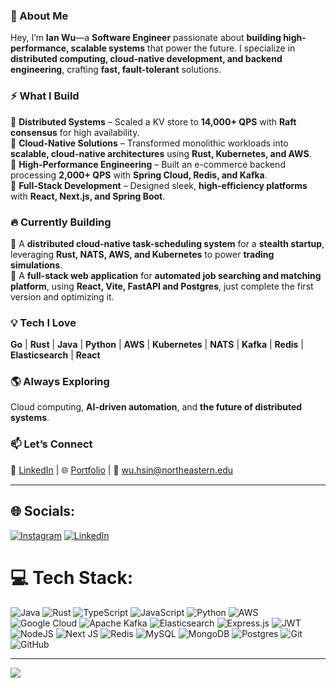 ### 🚀 About Me  

Hey, I’m **Ian Wu**—a **Software Engineer** passionate about **building high-performance, scalable systems** that power the future. I specialize in **distributed computing, cloud-native development, and backend engineering**, crafting **fast, fault-tolerant** solutions.  

### ⚡ What I Build  
🔹 **Distributed Systems** – Scaled a KV store to **14,000+ QPS** with **Raft consensus** for high availability.  
🔹 **Cloud-Native Solutions** – Transformed monolithic workloads into **scalable, cloud-native architectures** using **Rust, Kubernetes, and AWS**.  
🔹 **High-Performance Engineering** – Built an e-commerce backend processing **2,000+ QPS** with **Spring Cloud, Redis, and Kafka**.  
🔹 **Full-Stack Development** – Designed sleek, **high-efficiency platforms** with **React, Next.js, and Spring Boot**.  

### 🔥 Currently Building  
🚀 A **distributed cloud-native task-scheduling system** for a **stealth startup**, leveraging **Rust, NATS, AWS, and Kubernetes** to power **trading simulations**.  
🚀 A **full-stack web application** for **automated job searching and matching platform**, using **React, Vite, FastAPI and Postgres**, just complete the first version and optimizing it. 

### 💡 Tech I Love  
**Go** | **Rust** | **Java** | **Python** | **AWS** | **Kubernetes** | **NATS** | **Kafka** | **Redis** | **Elasticsearch** | **React**  

### 🌎 Always Exploring  
Cloud computing, **AI-driven automation**, and **the future of distributed systems**.  

### 📫 Let’s Connect  
💼 [LinkedIn](https://www.linkedin.com/in/ianwu0915/) | 🌐 [Portfolio](https://ianwu.netlify.app/) | 📧 wu.hsin@northeastern.edu  

---

## 🌐 Socials:
[![Instagram](https://img.shields.io/badge/Instagram-%23E4405F.svg?logo=Instagram&logoColor=white)](https://instagram.com/https://www.instagram.com/midnight_foodiy/) [![LinkedIn](https://img.shields.io/badge/LinkedIn-%230077B5.svg?logo=linkedin&logoColor=white)](https://linkedin.com/in/https://www.linkedin.com/in/ianwu0915/) 

# 💻 Tech Stack:
![Java](https://img.shields.io/badge/java-%23ED8B00.svg?style=for-the-badge&logo=openjdk&logoColor=white) ![Rust](https://img.shields.io/badge/rust-%23000000.svg?style=for-the-badge&logo=rust&logoColor=white) ![TypeScript](https://img.shields.io/badge/typescript-%23007ACC.svg?style=for-the-badge&logo=typescript&logoColor=white) ![JavaScript](https://img.shields.io/badge/javascript-%23323330.svg?style=for-the-badge&logo=javascript&logoColor=%23F7DF1E) ![Python](https://img.shields.io/badge/python-3670A0?style=for-the-badge&logo=python&logoColor=ffdd54) ![AWS](https://img.shields.io/badge/AWS-%23FF9900.svg?style=for-the-badge&logo=amazon-aws&logoColor=white) ![Google Cloud](https://img.shields.io/badge/GoogleCloud-%234285F4.svg?style=for-the-badge&logo=google-cloud&logoColor=white) ![Apache Kafka](https://img.shields.io/badge/Apache%20Kafka-000?style=for-the-badge&logo=apachekafka) ![Elasticsearch](https://img.shields.io/badge/elasticsearch-%230377CC.svg?style=for-the-badge&logo=elasticsearch&logoColor=white) ![Express.js](https://img.shields.io/badge/express.js-%23404d59.svg?style=for-the-badge&logo=express&logoColor=%2361DAFB) ![JWT](https://img.shields.io/badge/JWT-black?style=for-the-badge&logo=JSON%20web%20tokens) ![NodeJS](https://img.shields.io/badge/node.js-6DA55F?style=for-the-badge&logo=node.js&logoColor=white) ![Next JS](https://img.shields.io/badge/Next-black?style=for-the-badge&logo=next.js&logoColor=white) ![Redis](https://img.shields.io/badge/redis-%23DD0031.svg?style=for-the-badge&logo=redis&logoColor=white) ![MySQL](https://img.shields.io/badge/mysql-4479A1.svg?style=for-the-badge&logo=mysql&logoColor=white) ![MongoDB](https://img.shields.io/badge/MongoDB-%234ea94b.svg?style=for-the-badge&logo=mongodb&logoColor=white) ![Postgres](https://img.shields.io/badge/postgres-%23316192.svg?style=for-the-badge&logo=postgresql&logoColor=white) ![Git](https://img.shields.io/badge/git-%23F05033.svg?style=for-the-badge&logo=git&logoColor=white) ![GitHub](https://img.shields.io/badge/github-%23121011.svg?style=for-the-badge&logo=github&logoColor=white)

---
[![](https://visitcount.itsvg.in/api?id=ianwu0915&icon=0&color=0)](https://visitcount.itsvg.in)

